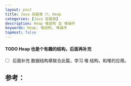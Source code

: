 ```yaml
---
layout: post
title: Java 容器类 六、Heap
categories: [Java 容器类]
description: Heap 堆结构 及 堆操作
keywords: Heap, 堆结构, 堆操作
topmost: false
---
```





#### TODO Heap 也是个有趣的结构，后面再补充



- [ ] 后面补充 数据结构章联合此篇，学习 堆 结构，和堆的应用。








## 参考：

